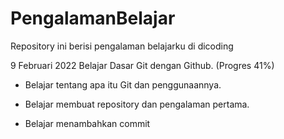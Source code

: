 # PengalamanBelajar
Repository ini berisi pengalaman belajarku di dicoding

9 Februari 2022
Belajar Dasar Git dengan Github. (Progres 41%)

* Belajar tentang apa itu Git dan penggunaannya.

* Belajar membuat repository dan pengalaman pertama.

* Belajar menambahkan commit
